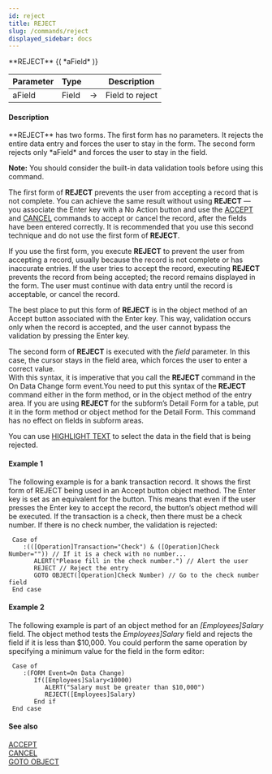 ```yaml
---
id: reject
title: REJECT
slug: /commands/reject
displayed_sidebar: docs
---
```


<!--REF #_command_.REJECT.Syntax-->**REJECT** {( *aField* )}<!-- END REF-->
<!--REF #_command_.REJECT.Params-->
| Parameter | Type |  | Description |
| --- | --- | --- | --- |
| aField | Field | &#8594;  | Field to reject |

<!-- END REF-->

#### Description 

<!--REF #_command_.REJECT.Summary-->**REJECT** has two forms.<!-- END REF--> The first form has no parameters. It rejects the entire data entry and forces the user to stay in the form. The second form rejects only *aField* and forces the user to stay in the field. 

**Note:** You should consider the built-in data validation tools before using this command.

The first form of **REJECT** prevents the user from accepting a record that is not complete. You can achieve the same result without using **REJECT** — you associate the Enter key with a No Action button and use the [ACCEPT](accept.md) and [CANCEL](cancel.md) commands to accept or cancel the record, after the fields have been entered correctly. It is recommended that you use this second technique and do not use the first form of **REJECT**.

If you use the first form, you execute **REJECT** to prevent the user from accepting a record, usually because the record is not complete or has inaccurate entries. If the user tries to accept the record, executing **REJECT** prevents the record from being accepted; the record remains displayed in the form. The user must continue with data entry until the record is acceptable, or cancel the record.

The best place to put this form of **REJECT** is in the object method of an Accept button associated with the Enter key. This way, validation occurs only when the record is accepted, and the user cannot bypass the validation by pressing the Enter key.

The second form of **REJECT** is executed with the *field* parameter. In this case, the cursor stays in the field area, which forces the user to enter a correct value.   
With this syntax, it is imperative that you call the **REJECT** command in the On Data Change form event.You need to put this syntax of the **REJECT** command either in the form method, or in the object method of the entry area. If you are using **REJECT** for the subform’s Detail Form for a table, put it in the form method or object method for the Detail Form. This command has no effect on fields in subform areas.

You can use [HIGHLIGHT TEXT](highlight-text.md) to select the data in the field that is being rejected.

#### Example 1 

The following example is for a bank transaction record. It shows the first form of REJECT being used in an Accept button object method. The Enter key is set as an equivalent for the button. This means that even if the user presses the Enter key to accept the record, the button’s object method will be executed. If the transaction is a check, then there must be a check number. If there is no check number, the validation is rejected: 

```4d
 Case of
    :(([Operation]Transaction="Check") & ([Operation]Check Number="")) // If it is a check with no number...
       ALERT("Please fill in the check number.") // Alert the user
       REJECT // Reject the entry
       GOTO OBJECT([Operation]Check Number) // Go to the check number field
 End case
```

#### Example 2 

The following example is part of an object method for an *\[Employees\]Salary* field. The object method tests the *Employees\]Salary* field and rejects the field if it is less than $10,000\. You could perform the same operation by specifying a minimum value for the field in the form editor:

```4d
 Case of
    :(FORM Event=On Data Change)
       If([Employees]Salary<10000)
          ALERT("Salary must be greater than $10,000")
          REJECT([Employees]Salary)
       End if
 End case
```

#### See also 

[ACCEPT](accept.md)  
[CANCEL](cancel.md)  
[GOTO OBJECT](goto-object.md)  